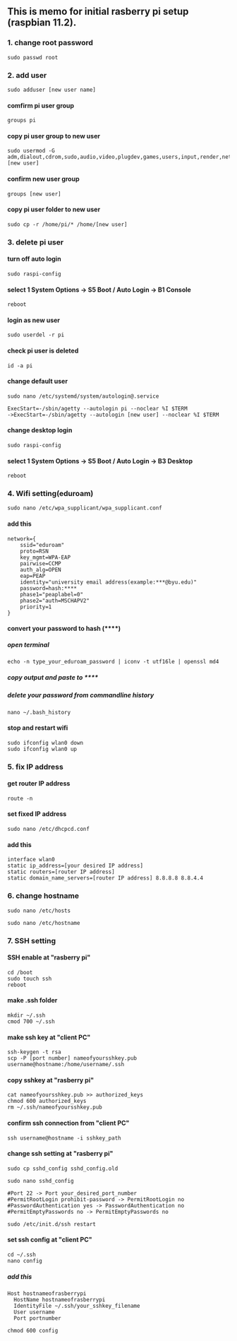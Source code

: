 ## This is memo for initial rasberry pi setup (raspbian 11.2).
### 1. change root password
```
sudo passwd root
```

### 2. add user
```
sudo adduser [new user name]
```
#### comfirm pi user group
```
groups pi
```
#### copy pi user group to new user
```
sudo usermod -G adm,dialout,cdrom,sudo,audio,video,plugdev,games,users,input,render,netdev,pi,spi,i2c,gpio,lpadmin [new user]
```
#### confirm new user group
```
groups [new user]
```
#### copy pi user folder to new user
```
sudo cp -r /home/pi/* /home/[new user]
```

### 3. delete pi user
#### turn off auto login
```
sudo raspi-config
```
#### select 1 System Options -> S5 Boot / Auto Login -> B1 Console
```
reboot
```
#### login as new user
```
sudo userdel -r pi
```
#### check pi user is deleted
```
id -a pi
```
#### change default user
```
sudo nano /etc/systemd/system/autologin@.service
```
```
ExecStart=-/sbin/agetty --autologin pi --noclear %I $TERM
->ExecStart=-/sbin/agetty --autologin [new user] --noclear %I $TERM
```
#### change desktop login
```
sudo raspi-config
```
#### select 1 System Options -> S5 Boot / Auto Login -> B3 Desktop
```
reboot
```

### 4. Wifi setting(eduroam)
```
sudo nano /etc/wpa_supplicant/wpa_supplicant.conf
```
#### add this
```
network={
	ssid="eduroam"
	proto=RSN
	key_mgmt=WPA-EAP
	pairwise=CCMP
	auth_alg=OPEN
	eap=PEAP
	identity="university email address(example:***@byu.edu)"
	password=hash:****
	phase1="peaplabel=0"
	phase2="auth=MSCHAPV2"
	priority=1
}
```
#### convert your password to hash (****)
##### open terminal
```
echo -n type_your_eduroam_password | iconv -t utf16le | openssl md4
```
##### copy output and paste to ****
##### delete your password from commandline history
```
nano ~/.bash_history
```
#### stop and restart wifi
```
sudo ifconfig wlan0 down
sudo ifconfig wlan0 up
```

### 5. fix IP address
#### get router IP address
```
route -n
```
#### set fixed IP address
```
sudo nano /etc/dhcpcd.conf
```
#### add this
```
interface wlan0
static ip_address=[your desired IP address]
static routers=[router IP address]
static domain_name_servers=[router IP address] 8.8.8.8 8.8.4.4
```
### 6. change hostname
```
sudo nano /etc/hosts
```
```
sudo nano /etc/hostname
```

### 7. SSH setting
#### SSH enable at "rasberry pi"
```
cd /boot
sudo touch ssh 
reboot
```
#### make .ssh folder
```
mkdir ~/.ssh
cmod 700 ~/.ssh
```
#### make ssh key at "client PC"
```
ssh-keygen -t rsa
scp -P [port number] nameofyoursshkey.pub username@hostname:/home/username/.ssh
```
#### copy sshkey at "rasberry pi"
```
cat nameofyoursshkey.pub >> authorized_keys
chmod 600 authorized_keys
rm ~/.ssh/nameofyoursshkey.pub
```
#### confirm ssh connection from "client PC"
```
ssh username@hostname -i sshkey_path
```
#### change ssh setting at "rasberry pi"
```
sudo cp sshd_config sshd_config.old
```
```
sudo nano sshd_config
```
```
#Port 22 -> Port your_desired_port_number
#PermitRootLogin prohibit-password -> PermitRootLogin no
#PasswordAuthentication yes -> PasswordAuthentication no
#PermitEmptyPasswords no -> PermitEmptyPasswords no
```
```
sudo /etc/init.d/ssh restart
```
#### set ssh config at "client PC"
```
cd ~/.ssh
nano config
```
##### add this
```
Host hostnameofrasberrypi
  HostName hostnameofrasberrypi
  IdentityFile ~/.ssh/your_sshkey_filename
  User username
  Port portnumber
```
```
chmod 600 config
```


